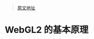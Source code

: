 > [原文地址](https://webgl2fundamentals.org/webgl/lessons/zh_cn/webgl-fundamentals.html)

# WebGL2 的基本原理
